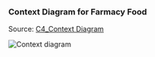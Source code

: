 ### Context Diagram for Farmacy Food

Source: [C4_Context Diagram ](Farmacy-context.puml)

![Context diagram](http://www.plantuml.com/plantuml/proxy?cache=no&src=https://raw.githubusercontent.com/cornucopious-madlads-arch-katas/arch-katas/main/Farmacy-context.puml)
